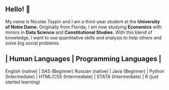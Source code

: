 ## Hello! 👋

My name is Nicolas Tsypin and I am a third-year student at the **University of Notre Dame.** Originally from Florida, I am now studying **Economics** with minors in **Data Science** and **Constitutional Studies.** With this blend of knowledge, I want to use quantitative skills and analysis to help others and solve big social problems.  

| Human Languages | Programming Languages |
--------------------------------------------
English (native)  | SAS (Beginner)
Russian (native) | Java (Beginner)
 | Python (Intermediate)
 | HTML/CSS (Intermediate)
 | STATA (Intermediate)
 | R (just started learning)
 
<!--
**nicolastsypin/nicolastsypin** is a ✨ _special_ ✨ repository because its `README.md` (this file) appears on your GitHub profile.

Here are some ideas to get you started:

- 🔭 I’m currently working on my junior year at Notre Dame. 
- 🌱 I’m currently learning R and constitutional law. 
- 👯 I’m looking to collaborate on ...
- 🤔 I’m looking for help with ...
- 💬 Ask me about Pokemon
- 📫 How to reach me: ...
- 😄 Pronouns: ...
- ⚡ Fun fact: ...
-->

